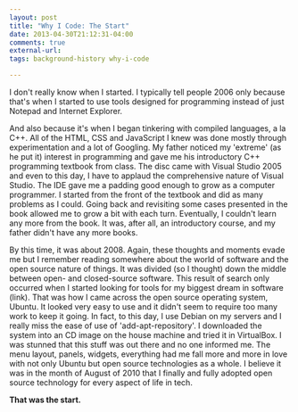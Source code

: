 ```yaml
---
layout: post
title: "Why I Code: The Start"
date: 2013-04-30T21:12:31-04:00
comments: true
external-url: 
tags: background-history why-i-code

---
```


I don't really know when I started. I typically tell people 2006 only
because that's when I started to use tools designed for programming
instead of just Notepad and Internet Explorer.

<!-- more -->
And also because it's when I began tinkering with compiled languages,
 a la C++. All of the HTML, CSS and JavaScript I knew was done mostly through experimentation
and a lot of Googling. My father noticed my 'extreme' (as he put it)
interest in programming and gave me his introductory C++ programming
textbook from class. The disc came with Visual Studio 2005 and even to
this day, I have to applaud the comprehensive nature of Visual Studio.
The IDE gave me a padding good enough to grow as a computer programmer.
I started from the front of the textbook and did as many problems as I
could. Going back and revisiting some cases presented in the book
allowed me to grow a bit with each turn. Eventually, I couldn't learn
any more from the book. It was, after all, an introductory course, and
my father didn't have any more books.

By this time, it was about 2008. Again, these thoughts and moments evade
me but I remember reading somewhere about the world of software and the
open source nature of things. It was divided (so I thought) down the
middle between open- and closed-source software. This result of search
only occurred when I started looking for tools for my biggest dream in
software (link). That was how I came across the open source operating
system, Ubuntu. It looked very easy to use and it didn't seem to require
too many work to keep it going. In fact, to this day, I use Debian on my
servers and I really miss the ease of use of 'add-apt-repository'. I
downloaded the system into an CD image on the house machine and tried it
in VirtualBox. I was stunned that this stuff was out there and no one
informed me. The menu layout, panels, widgets, everything had me fall
more and more in love with not only Ubuntu but open source technologies
as a whole. I believe it was in the month of August of 2010 that I
finally and fully adopted open source technology for every aspect of
life in tech.

**That was the start.**
